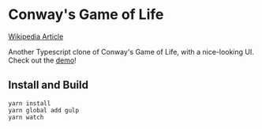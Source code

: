 # Conway's Game of Life

[Wikipedia Article][1]

Another Typescript clone of Conway's Game of Life, with a nice-looking UI.
Check out the [demo][2]!

[1]: https://en.wikipedia.org/wiki/Conway%27s_Game_of_Life
[2]: https://kothman.github.io/cgol/dist/

## Install and Build
```
yarn install
yarn global add gulp
yarn watch
```
